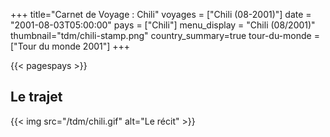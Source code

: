 +++
title="Carnet de Voyage : Chili"
voyages = ["Chili (08-2001)"]
date = "2001-08-03T05:00:00"
pays = ["Chili"]
menu_display = "Chili (08/2001)"
thumbnail="tdm/chili-stamp.png"
country_summary=true
tour-du-monde = ["Tour du monde 2001"]
+++

{{< pagespays >}}
## Le trajet
{{< img src="/tdm/chili.gif" alt="Le récit" >}}